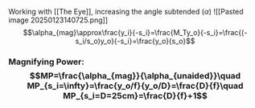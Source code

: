 Working with [[The Eye]], increasing the angle subtended ($\alpha$)
![[Pasted image 20250123140725.png]]
$$\alpha_{mag}\approx\frac{y_i}{-s_i}=\frac{M_Ty_o}{-s_i}=\frac{(-s_i/s_o)y_o}{-s_i}=\frac{y_o}{s_o}$$
### Magnifying Power:$$MP=\frac{\alpha_{mag}}{\alpha_{unaided}}\quad MP_{s_i=\infty}=\frac{y_o/f}{y_o/D}=\frac{D}{f}\quad MP_{s_i=D=25cm}=\frac{D}{f}+1$$